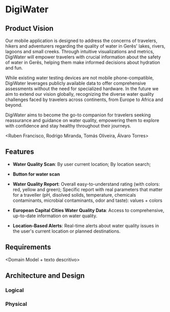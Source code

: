 # DigiWater

## Product Vision

Our mobile application is designed to address the concerns of travelers, hikers and adventurers regarding the quality of water in Gerês' lakes, rivers, lagoons and small creeks. Through intuitive visualizations and metrics, DigiWater will empower travelers with crucial information about the safety of water in Gerês, helping them make informed decisions about hydration and fun.

While existing water testing devices are not mobile phone-compatible, DigiWater leverages publicly available data to offer comprehensive assessments without the need for specialized hardware. In the future we aim to extend our vision globally, recognizing the diverse water quality challenges faced by travelers across continents, from Europe to Africa and beyond.

DigiWater aims to become the go-to companion for travelers seeking reassurance and guidance on water quality, empowering them to explore with confidence and stay healthy throughout their journeys.


<Ruben Francisco, Rodrigo Miranda, Tomás Oliveira, Álvaro Torres>

## Features

- **Water Quality Scan**: By user current location; By location search;

- **Button for water scan**

- **Water Quality Report**: Overall easy-to-understand rating (with colors: red, yellow and green); Specific report with real parameters that matter for a traveller (pH, disolved solids, temperature, chemicals contaminants, microbial contaminants, odor and taste): values + colors

- **European Capital Cities Water Quality Data**: Access to comprehensive, up-to-date information on water quality.

- **Location-Based Alerts**: Real-time alerts about water quality issues in the user's current location or planned destinations.

## Requirements

<Domain Model + texto descritivo>

## Architecture and Design 

### Logical
<Diagrama>
<Texto descritivo>

### Physical
<Diagrama>
<Texto descritivo>
